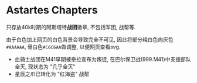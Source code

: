 # Astartes Chapters

只存放40k时期的阿斯塔特**战团**徽章, 不包括军团, 战帮等.

由于白色加上网页的白色背景会导致完全不可见, 因此将部分纯白色向灰色`#AAAAAA`, 骨白色`#C6C6AA`做调整, 以便网页查看svg.

+ 血骑士战团在M41早期被泰拉宣布为叛徒, 在巴尔保卫战(999.M41)中支援部队全灭, 现状态为 "几乎全灭"
+ 星辰之爪已转化为 "红海盗" 战帮
